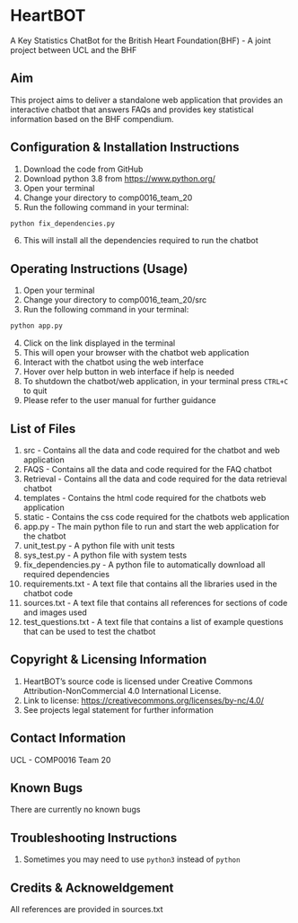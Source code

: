 # HeartBOT
A Key Statistics ChatBot for the British Heart Foundation(BHF) - A joint project between UCL and the BHF

## Aim
This project aims to deliver a standalone web application that provides an interactive chatbot that answers FAQs and provides key statistical information based on the BHF compendium.

## Configuration & Installation Instructions
1) Download the code from GitHub
2) Download python 3.8 from https://www.python.org/
3) Open your terminal
4) Change your directory to comp0016_team_20
5) Run the following command in your terminal:
```bash
python fix_dependencies.py
```
6) This will install all the dependencies required to run the chatbot

## Operating Instructions (Usage)
1) Open your terminal
2) Change your directory to comp0016_team_20/src
3) Run the following command in your terminal:
```bash
python app.py
```
4) Click on the link displayed in the terminal
5) This will open your browser with the chatbot web application
6) Interact with the chatbot using the web interface
7) Hover over help button in web interface if help is needed
8) To shutdown the chatbot/web application, in your terminal press ```CTRL+C``` to quit
8) Please refer to the user manual for further guidance

## List of Files
1) src - Contains all the data and code required for the chatbot and web application
2) FAQS - Contains all the data and code required for the FAQ chatbot
3) Retrieval - Contains all the data and code required for the data retrieval chatbot
4) templates - Contains the html code required for the chatbots web application
5) static - Contains the css code required for the chatbots web application
4) app.py - The main python file to run and start the web application for the chatbot
5) unit_test.py - A python file with unit tests
6) sys_test.py - A python file with system tests
5) fix_dependencies.py - A python file to automatically download all required dependencies
6) requirements.txt - A text file that contains all the libraries used in the chatbot code
7) sources.txt - A text file that contains all references for sections of code and images used
8) test_questions.txt - A text file that contains a list of example questions that can be used to test the chatbot

## Copyright & Licensing Information
1) HeartBOT’s source code is licensed under Creative Commons Attribution-NonCommercial 4.0 International License.
2) Link to license: https://creativecommons.org/licenses/by-nc/4.0/
3) See projects legal statement for further information

## Contact Information
UCL - COMP0016 Team 20

## Known Bugs
There are currently no known bugs

## Troubleshooting Instructions
1) Sometimes you may need to use ```python3``` instead of ```python```

## Credits & Acknoweldgement
All references are provided in sources.txt

